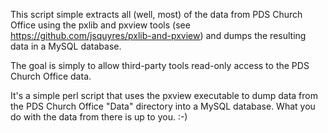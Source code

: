 This script simple extracts all (well, most) of the data from PDS
Church Office using the pxlib and pxview tools (see
https://github.com/jsquyres/pxlib-and-pxview) and dumps the resulting
data in a MySQL database.

The goal is simply to allow third-party tools read-only access to the
PDS Church Office data.

It's a simple perl script that uses the pxview executable to dump data
from the PDS Church Office "Data" directory into a MySQL database.
What you do with the data from there is up to you.  :-)
